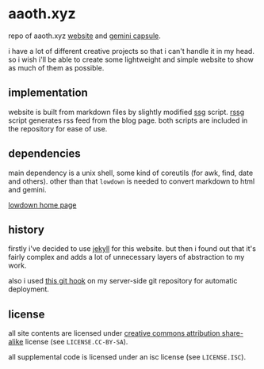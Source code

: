 # aaoth.xyz

repo of aaoth.xyz [website][0] and [gemini capsule][1].

i have a lot of different creative projects so that i can't handle it in my
head. so i wish i'll be able to create some lightweight and simple website to
show as much of them as possible.

[0]:https://aaoth.xyz
[1]:gemini://aaoth.xyz

## implementation

website is built from markdown files by slightly modified [ssg][2] script.
[rssg][3] script generates rss feed from the blog page.
both scripts are included in the repository for ease of use.

[2]:https://rgz.ee/ssg.html
[3]:https://rgz.ee/rssg.html

## dependencies

main dependency is a unix shell, some kind of coreutils (for awk, find, date
and others). other than that `lowdown` is needed to convert markdown to html and
gemini.

[lowdown home page](https://kristaps.bsd.lv/lowdown)

## history

firstly i've decided to use [jekyll][4] for this website.
but then i found out that it's fairly complex and adds a lot of unnecessary
layers of abstraction to my work.

also i used [this git hook][5] on my server-side git repository for
automatic deployment.

[4]:https://jekyllrb.com
[5]:https://jekyllrb.com/docs/deployment/automated/

## license

all site contents are licensed under
[creative commons attribution share-alike][6] license (see `LICENSE.CC-BY-SA`).

all supplemental code is licensed under an isc license (see `LICENSE.ISC`).

[6]:https://creativecommons.org/licenses/by-sa/4.0/
